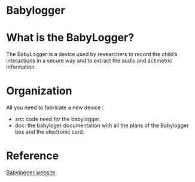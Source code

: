 # Babylogger

What is the BabyLogger?
=======================
The BabyLogger is a device used by researchers to record the child’s interactions in a secure way and to extract the audio and actimetric information.

Organization
============
All you need to fabricate a new device :
- src: code need for the babylogger.
- doc: the babyloger documentation with all the plans of the Babylogger box and the electronic card.

Reference
=========

[Babylogger website](https://docs.babycloudlab.com/).
